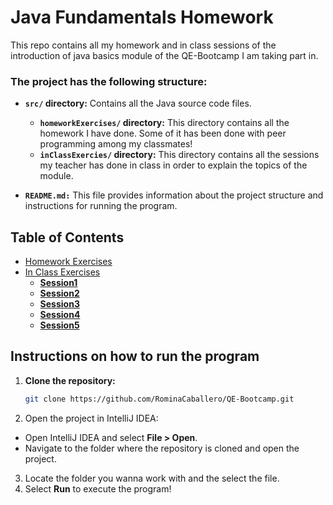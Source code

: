 # Java Fundamentals Homework
This repo contains all my homework and in class sessions of the introduction of java basics module of the QE-Bootcamp I am taking part in.

### The project has the following structure:
   
- **`src/` directory:** Contains all the Java source code files.
     
  - **`homeworkExercises/` directory:** This directory contains all the homework I have done. Some of it has been done with peer programming among my classmates!
  - **`inClassExercies/` directory:** This directory contains all the sessions my teacher has done in class in order to explain the topics of the module.

- **`README.md:`** This file provides information about the project structure and instructions for running the program.

## Table of Contents
- [Homework Exercises](./src/homeworkExercises/)
- [In Class Exercises](./src/inClassExercises/)
   - **[Session1](./src/inClassExercises/session1/)**
   - **[Session2](./src/inClassExercises/session2/)**
   - **[Session3](./src/inClassExercises/session3/)**
   - **[Session4](./src/inClassExercises/session4/)**
   - **[Session5](./src/inClassExercises/session5/)** 
    
## Instructions on how to run the program
1. **Clone the repository:**
   ```bash
   git clone https://github.com/RominaCaballero/QE-Bootcamp.git
   ```
2. Open the project in IntelliJ IDEA:

- Open IntelliJ IDEA and select **File > Open**.
- Navigate to the folder where the repository is cloned and open the project.

3. Locate the folder you wanna work with and the select the file.
4. Select **Run** to execute the program!
